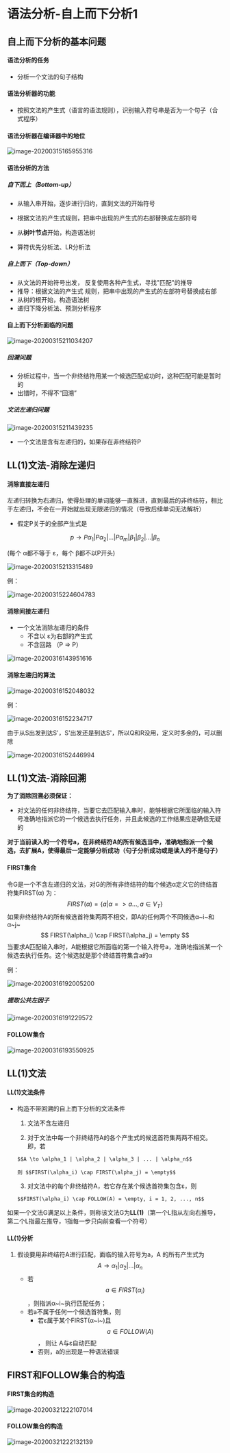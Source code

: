 # 语法分析-自上而下分析1



## 自上而下分析的基本问题



#### 语法分析的任务

- 分析一个文法的句子结构



#### 语法分析器的功能

- 按照文法的产生式（语言的语法规则），识别输入符号串是否为一个句子（合式程序）



#### 语法分析器在编译器中的地位

![image-20200315165955316](F:\learning\note\编译原理\第七讲.assets\image-20200315165955316.png)



#### 语法分析的方法

##### 自下而上（Bottom-up）

- 从输入串开始，逐步进行归约，直到文法的开始符号

- 根据文法的产生式规则，把串中出现的产生式的右部替换成左部符号

- 从**树叶节点**开始，构造语法树

- 算符优先分析法、LR分析法



##### 自上而下（Top-down）

- 从文法的开始符号出发， 反复使用各种产生式，寻找"匹配"的推导
- 推导：根据文法的产生式 规则，把串中出现的产生式的左部符号替换成右部
- 从树的根开始，构造语法树
- 递归下降分析法、预测分析程序





#### 自上而下分析面临的问题

![image-20200315211034207](F:\learning\note\编译原理\第七讲.assets\image-20200315211034207.png)

##### 回溯问题

- 分析过程中，当一个非终结符用某一个候选匹配成功时，这种匹配可能是暂时的
- 出错时，不得不“回溯”



##### 文法左递归问题

![image-20200315211439235](F:\learning\note\编译原理\第七讲.assets\image-20200315211439235.png)

- 一个文法是含有左递归的，如果存在非终结符P





## LL(1)文法-消除左递归



#### 消除直接左递归

左递归转换为右递归，使得处理的单词能够一直推进，直到最后的非终结符，相比于左递归，不会在一开始就出现无限递归的情况（导致后续单词无法解析）

- 假定P关于的全部产生式是

$$
p \to P\alpha_1 | P\alpha_2 | ... | P\alpha_m | \beta_1 | \beta_2 | ... | \beta_n
$$

(每个 α都不等于 ε，每个 β都不以P开头)

![image-20200315213315489](F:\learning\note\编译原理\第七讲.assets\image-20200315213315489.png)



例：

![image-20200315224604783](F:\learning\note\编译原理\第七讲.assets\image-20200315224604783.png)



#### 消除间接左递归

- 一个文法消除左递归的条件
    - 不含以 ε为右部的产生式
    - 不含回路 （P => P）



![image-20200316143951616](F:\learning\note\编译原理\第七讲.assets\image-20200316143951616.png)



#### 消除左递归的算法

![image-20200316152048032](F:\learning\note\编译原理\第七讲.assets\image-20200316152048032.png)



例：

![image-20200316152234717](F:\learning\note\编译原理\第七讲.assets\image-20200316152234717.png)

由于从S出发到达S'，S'出发还是到达S'，所以Q和R没用，定义时多余的，可以删除

![image-20200316152446994](F:\learning\note\编译原理\第七讲.assets\image-20200316152446994.png)



## LL(1)文法-消除回溯

**为了消除回溯必须保证：**

- 对文法的任何非终结符，当要它去匹配输入串时，能够根据它所面临的输入符号准确地指派它的一个候选去执行任务，并且此候选的工作结果应是确信无疑的

**对于当前读入的一个符号a，在非终结符A的所有候选当中，准确地指派一个候选，去扩展A，使得最后一定能够分析成功（句子分析成功或是读入的不是句子）**



#### FIRST集合

令G是一个不含左递归的文法，对G的所有非终结符的每个候选α定义它的终结首符集FIRST(α) 为： 
$$
FIRST(\alpha) = \{a | \alpha => a ... , a \in V_T\}
$$
如果非终结符A的所有候选首符集两两不相交，即A的任何两个不同候选α~i~和α~j~
$$
FIRST(\alpha_i) \cap FIRST(\alpha_j) = \empty
$$
当要求A匹配输入串时，A能根据它所面临的第一个输入符号a，准确地指派某一个候选去执行任务。这个候选就是那个终结首符集含a的α



例：

![image-20200316192005200](F:\learning\note\编译原理\第七讲.assets\image-20200316192005200.png)



##### 提取公共左因子

![image-20200316191229572](F:\learning\note\编译原理\第七讲.assets\image-20200316191229572.png)





#### FOLLOW集合

![image-20200316193550925](F:\learning\note\编译原理\第七讲.assets\image-20200316193550925.png)





## LL(1)文法



#### LL(1)文法条件

- 构造不带回溯的自上而下分析的文法条件
    1. 文法不含左递归
    
    2. 对于文法中每一个非终结符A的各个产生式的候选首符集两两不相交。即，若
    
      $$A \to \alpha_1 | \alpha_2 | \alpha_3 | ... | \alpha_n$$
        
      则 $$FIRST(\alpha_i) \cap FIRST(\alpha_j) = \empty$$
        
    
    3.  对文法中的每个非终结符A，若它存在某个候选首符集包含ε，则
    
      $$FIRST(\alpha_i) \cap FOLLOW(A) = \empty, i = 1, 2, ..., n$$

如果一个文法G满足以上条件，则称该文法G为**LL(1)**（第一个L指从左向右推导，第二个L指最左推导，1指每一步只向前查看一个符号）



#### LL(1)分析

1. 假设要用非终结符A进行匹配，面临的输入符号为a，A 的所有产生式为$$A\to\alpha_1|\alpha_2|...|\alpha_n$$
    - 若$$a\in FIRST(\alpha_i)$$，则指派α~i~执行匹配任务；
    - 若a不属于任何一个候选首符集，则
        - 若ε属于某个FIRST(α~i~)且 $$a\in FOLLOW(A)$$， 则让 A与ε自动匹配
        - 否则，a的出现是一种语法错误



## FIRST和FOLLOW集合的构造

#### FIRST集合的构造

![image-20200321222107014](F:\learning\note\编译原理\第七讲.assets\image-20200321222107014.png)

#### FOLLOW集合的构造

![image-20200321222132139](F:\learning\note\编译原理\第七讲.assets\image-20200321222132139.png)














